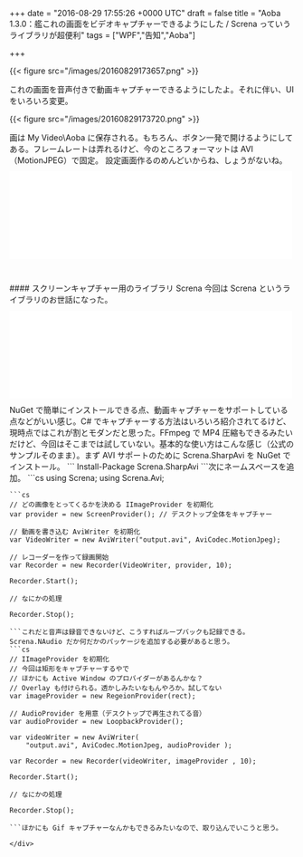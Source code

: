 
+++
date = "2016-08-29 17:55:26 +0000 UTC"
draft = false
title = "Aoba 1.3.0：艦これの画面をビデオキャプチャーできるようにした / Screna っていうライブラリが超便利"
tags = ["WPF","告知","Aoba"]

+++


{{< figure src="/images/20160829173657.png"  >}}

これの画面を音声付きで動画キャプチャーできるようにしたよ。それに伴い、UI をいろいろ変更。

{{< figure src="/images/20160829173720.png"  >}}

画は My Video\Aoba に保存される。もちろん、ボタン一発で開けるようにしてある。フレームレートは弄れるけど、今のところフォーマットは AVI（MotionJPEG）で固定。 設定画面作るのめんどいからね、しょうがないね。<iframe src="//hatenablog-parts.com/embed?url=https%3A%2F%2Fgithub.com%2Fdaruyanagi%2FAoba%2Freleases%2Ftag%2Fv1.3.0" title="daruyanagi/Aoba" class="embed-card embed-webcard" scrolling="no" frameborder="0" style="display: block; width: 100%; height: 155px; max-width: 500px; margin: 10px 0px;"></iframe><br/>


<div class="section">
    #### スクリーンキャプチャー用のライブラリ Screna
    今回は Screna というライブラリのお世話になった。<iframe src="//hatenablog-parts.com/embed?url=https%3A%2F%2Fgithub.com%2FMathewSachin%2FScrena" title="MathewSachin/Screna" class="embed-card embed-webcard" scrolling="no" frameborder="0" style="display: block; width: 100%; height: 155px; max-width: 500px; margin: 10px 0px;"></iframe>NuGet で簡単にインストールできる点、動画キャプチャーをサポートしている点などがいい感じ。C# でキャプチャーする方法はいろいろ紹介されてるけど、現時点ではこれが割とモダンだと思った。FFmpeg で MP4 圧縮もできるみたいだけど、今回はそこまでは試していない。基本的な使い方はこんな感じ（公式のサンプルそのまま）。まず AVI サポートのために Screna.SharpAvi を NuGet でインストール。
```
Install-Package Screna.SharpAvi
```次にネームスペースを追加。
```cs
using Screna;
using Screna.Avi;

```あとはコードをゴリゴリ書いていくだけ。
```cs
// どの画像をとってくるかを決める IImageProvider を初期化
var provider = new ScreenProvider(); // デスクトップ全体をキャプチャー

// 動画を書き込む AviWriter を初期化
var VideoWriter = new AviWriter("output.avi", AviCodec.MotionJpeg);

// レコーダーを作って録画開始
var Recorder = new Recorder(VideoWriter, provider, 10);

Recorder.Start();

// なにかの処理

Recorder.Stop();

```これだと音声は録音できないけど、こうすればループバックも記録できる。Screna.NAudio だか何だかのパッケージを追加する必要があると思う。 
```cs
// IImageProvider を初期化
// 今回は矩形をキャプチャーするやで
// ほかにも Active Window のプロバイダーがあるんかな？
// Overlay も付けられる。透かしみたいなもんやろか。試してない
var imageProvider = new RegeionProvider(rect); 

// AudioProvider を用意（デスクトップで再生されてる音）
var audioProvider = new LoopbackProvider();

var videoWriter = new AviWriter(
    "output.avi", AviCodec.MotionJpeg, audioProvider );

var Recorder = new Recorder(videoWriter, imageProvider , 10);

Recorder.Start();

// なにかの処理

Recorder.Stop();

```ほかにも Gif キャプチャーなんかもできるみたいなので、取り込んでいこうと思う。

</div>

